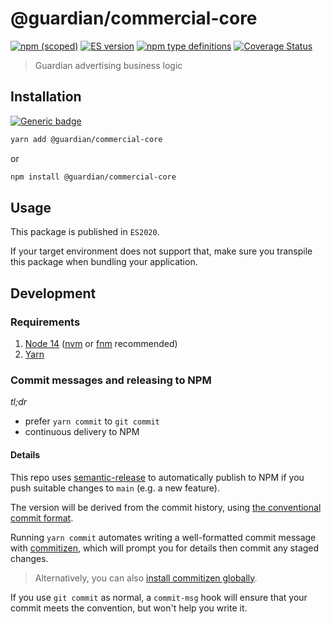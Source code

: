 # @guardian/commercial-core

[![npm (scoped)](https://img.shields.io/npm/v/@guardian/commercial-core)](https://www.npmjs.com/package/@guardian/commercial-core)
[![ES version](https://badgen.net/badge/ES/2020/cyan)](https://tc39.es/ecma262/2020/)
[![npm type definitions](https://img.shields.io/npm/types/@guardian/commercial-core)](https://www.typescriptlang.org/)
[![Coverage Status](https://coveralls.io/repos/github/guardian/commercial-core/badge.svg)](https://coveralls.io/github/guardian/commercial-core)

> Guardian advertising business logic

## Installation

[![Generic badge](https://img.shields.io/badge/google-chat-259082.svg)](https://chat.google.com/room/AAAAPL2MBvE)

```bash
yarn add @guardian/commercial-core
```

or

```bash
npm install @guardian/commercial-core
```

## Usage

This package is published in `ES2020`.

If your target environment does not support that, make sure you transpile this package when bundling your application.

## Development

### Requirements

1. [Node 14](https://nodejs.org/en/download/) ([nvm](https://github.com/nvm-sh/nvm) or [fnm](https://github.com/Schniz/fnm) recommended)
2. [Yarn](https://classic.yarnpkg.com/en/docs/install/)

### Commit messages and releasing to NPM

_tl;dr_

-   prefer `yarn commit` to `git commit`
-   continuous delivery to NPM

#### Details

This repo uses [semantic-release](https://semantic-release.gitbook.io/) to automatically publish to NPM if you push suitable changes to `main` (e.g. a new feature).

The version will be derived from the commit history, using [the conventional commit format](https://www.conventionalcommits.org/en/v1.0.0/#specification).

Running `yarn commit` automates writing a well-formatted commit message with [commitizen](https://github.com/commitizen/cz-cli), which will prompt you for details then commit any staged changes.

> Alternatively, you can also [install commitizen globally](https://github.com/commitizen/cz-cli#installing-the-command-line-tool).

If you use `git commit` as normal, a `commit-msg` hook will ensure that your commit meets the convention, but won't help you write it.

